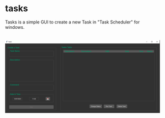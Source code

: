 # tasks

Tasks is a simple GUI to create a new Task in "Task Scheduler" for windows. 
<br>
<br>
<br>
![Alt text](https://github.com/Alpha-Centauri-00/tasks/blob/main/update_task.png)
